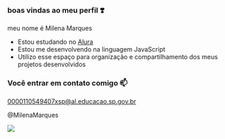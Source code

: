 ### boas vindas ao meu perfil ❣️

meu nome é Milena Marques

- Estou estudando no [Alura](https://ww.alura.com.br)
- Estou me desenvolvendo na linguagem JavaScript
- Utilizo esse espaço para organização e compartilhamento dos meus projetos desenvolvidos

### Você entrar em contato comigo 📫

0000110549407xsp@al.educacao.sp.gov.br

@MilenaMarques

![](https://media1.tenor.com/m/EZxotAvRkSoAAAAd/cat-22.gif)
